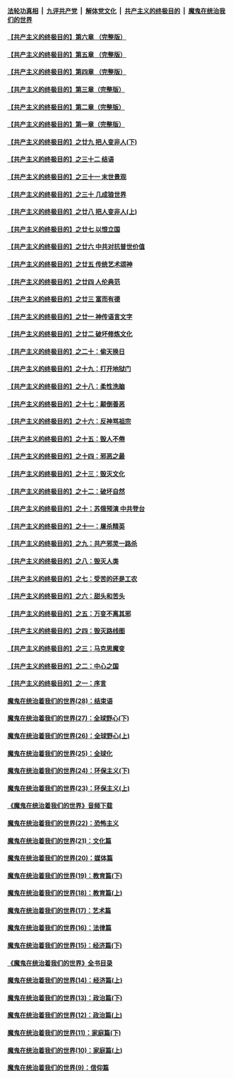 ####  [法轮功真相](../../../../basic/blob/master/README.md?t=03062227) &nbsp;|&nbsp; [九评共产党](../../../../9ping.md/blob/master/README.md?t=03062227) &nbsp;|&nbsp; [解体党文化](../../../../jtdwh.md/blob/master/README.md?t=03062227)  &nbsp;|&nbsp; [共产主义的终极目的](../../../../gczydzjmd.md/blob/master/README.md?t=03062227) &nbsp;|&nbsp; [魔鬼在统治我们的世界](../../../../mgztzwmdsj.md/blob/master/README.md?t=03062227) 

#### [【共产主义的终极目的】第六章 （完整版）](../pages/nsc422/n11428913.md?t=03062227) 

#### [【共产主义的终极目的】第五章 （完整版）](../pages/nsc422/n11428912.md?t=03062227) 

#### [【共产主义的终极目的】第四章 （完整版）](../pages/nsc422/n11428907.md?t=03062227) 

#### [【共产主义的终极目的】第三章（完整版）](../pages/nsc422/n11428848.md?t=03062227) 

#### [【共产主义的终极目的】第二章（完整版）](../pages/nsc422/n11428831.md?t=03062227) 

#### [【共产主义的终极目的】第一章（完整版）](../pages/nsc422/n11417651.md?t=03062227) 

#### [【共产主义的终极目的】之廿九 把人变非人(下)](../pages/nsc422/n11344140.md?t=03062227) 

#### [【共产主义的终极目的】之三十二 结语](../pages/nsc422/n11360535.md?t=03062227) 

#### [【共产主义的终极目的】之三十一 末世景观](../pages/nsc422/n11351129.md?t=03062227) 

#### [【共产主义的终极目的】之三十 几成狼世界](../pages/nsc422/n11348280.md?t=03062227) 

#### [【共产主义的终极目的】之廿八 把人变非人(上)](../pages/nsc422/n11340492.md?t=03062227) 

#### [【共产主义的终极目的】之廿七 以恨立国](../pages/nsc422/n11336944.md?t=03062227) 

#### [【共产主义的终极目的】之廿六 中共对抗普世价值](../pages/nsc422/n11324785.md?t=03062227) 

#### [【共产主义的终极目的】之廿五 传统艺术颂神](../pages/nsc422/n11296396.md?t=03062227) 

#### [【共产主义的终极目的】之廿四 人伦典范](../pages/nsc422/n11296397.md?t=03062227) 

#### [【共产主义的终极目的】之廿三 富而有德](../pages/nsc422/n11283598.md?t=03062227) 

#### [【共产主义的终极目的】之廿一 神传语言文字](../pages/nsc422/n11263265.md?t=03062227) 

#### [【共产主义的终极目的】之廿二 破坏修炼文化](../pages/nsc422/n11245728.md?t=03062227) 

#### [【共产主义的终极目的】之二十：偷天换日](../pages/nsc422/n11238846.md?t=03062227) 

#### [【共产主义的终极目的】之十九：打开地狱门](../pages/nsc422/n11206376.md?t=03062227) 

#### [【共产主义的终极目的】之十八：柔性洗脑](../pages/nsc422/n11199994.md?t=03062227) 

#### [【共产主义的终极目的】之十七：颠倒善恶](../pages/nsc422/n11179782.md?t=03062227) 

#### [【共产主义的终极目的】之十六：反神骂祖宗](../pages/nsc422/n11166798.md?t=03062227) 

#### [【共产主义的终极目的】之十五：毁人不倦](../pages/nsc422/n11166792.md?t=03062227) 

#### [【共产主义的终极目的】之十四：邪恶之最](../pages/nsc422/n11150249.md?t=03062227) 

#### [【共产主义的终极目的】之十三：毁灭文化](../pages/nsc422/n11135227.md?t=03062227) 

#### [【共产主义的终极目的】之十二：破坏自然](../pages/nsc422/n11135214.md?t=03062227) 

#### [【共产主义的终极目的】之十：苏俄预演 中共登台](../pages/nsc422/n11118424.md?t=03062227) 

#### [【共产主义的终极目的】之十一：屠杀精英](../pages/nsc422/n11118442.md?t=03062227) 

#### [【共产主义的终极目的】之九：共产邪灵一路杀](../pages/nsc422/n11114139.md?t=03062227) 

#### [【共产主义的终极目的】之八：毁灭人类](../pages/nsc422/n11108503.md?t=03062227) 

#### [【共产主义的终极目的】之七：受苦的还是工农](../pages/nsc422/n11101809.md?t=03062227) 

#### [【共产主义的终极目的】之六：甜头和苦头](../pages/nsc422/n11096971.md?t=03062227) 

#### [【共产主义的终极目的】之五：万变不离其邪](../pages/nsc422/n11091285.md?t=03062227) 

#### [【共产主义的终极目的】之四：毁灭路线图](../pages/nsc422/n11086284.md?t=03062227) 

#### [【共产主义的终极目的】之三：马克思魔变](../pages/nsc422/n11061941.md?t=03062227) 

#### [【共产主义的终极目的】之二：中心之国](../pages/nsc422/n11047728.md?t=03062227) 

#### [【共产主义的终极目的】之一：序言](../pages/nsc422/n11086077.md?t=03062227) 

#### [魔鬼在统治着我们的世界(28)：结束语](../pages/nsc422/n10936246.md?t=03062227) 

#### [魔鬼在统治着我们的世界(27)：全球野心(下)](../pages/nsc422/n10928319.md?t=03062227) 

#### [魔鬼在统治着我们的世界(26)：全球野心(上)](../pages/nsc422/n10900318.md?t=03062227) 

#### [魔鬼在统治着我们的世界(25)：全球化](../pages/nsc422/n10788205.md?t=03062227) 

#### [魔鬼在统治着我们的世界(24)：环保主义(下)](../pages/nsc422/n10695307.md?t=03062227) 

#### [魔鬼在统治着我们的世界(23)：环保主义(上)](../pages/nsc422/n10688613.md?t=03062227) 

#### [《魔鬼在统治着我们的世界》音频下载](../pages/nsc422/n10635553.md?t=03062227) 

#### [魔鬼在统治着我们的世界(22)：恐怖主义](../pages/nsc422/n10614727.md?t=03062227) 

#### [魔鬼在统治着我们的世界(21)：文化篇](../pages/nsc422/n10597706.md?t=03062227) 

#### [魔鬼在统治着我们的世界(20)：媒体篇](../pages/nsc422/n10586579.md?t=03062227) 

#### [魔鬼在统治着我们的世界(19)：教育篇(下)](../pages/nsc422/n10564808.md?t=03062227) 

#### [魔鬼在统治着我们的世界(18)：教育篇(上)](../pages/nsc422/n10526970.md?t=03062227) 

#### [魔鬼在统治着我们的世界(17)：艺术篇](../pages/nsc422/n10499093.md?t=03062227) 

#### [魔鬼在统治着我们的世界(16)：法律篇](../pages/nsc422/n10485969.md?t=03062227) 

#### [魔鬼在统治着我们的世界(15)：经济篇(下)](../pages/nsc422/n10469975.md?t=03062227) 

#### [《魔鬼在统治着我们的世界》全书目录](../pages/nsc422/n10464261.md?t=03062227) 

#### [魔鬼在统治着我们的世界(14)：经济篇(上)](../pages/nsc422/n10457370.md?t=03062227) 

#### [魔鬼在统治着我们的世界(13)：政治篇(下)](../pages/nsc422/n10448270.md?t=03062227) 

#### [魔鬼在统治着我们的世界(12)：政治篇(上)](../pages/nsc422/n10444576.md?t=03062227) 

#### [魔鬼在统治着我们的世界(11)：家庭篇(下)](../pages/nsc422/n10440961.md?t=03062227) 

#### [魔鬼在统治着我们的世界(10)：家庭篇(上)](../pages/nsc422/n10435448.md?t=03062227) 

#### [魔鬼在统治着我们的世界(9)：信仰篇](../pages/nsc422/n10432159.md?t=03062227) 

